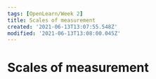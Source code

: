 ```yaml
---
tags: [OpenLearn/Week 2]
title: Scales of measurement
created: '2021-06-13T13:07:55.548Z'
modified: '2021-06-13T13:08:00.045Z'
---
```


# Scales of measurement
